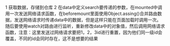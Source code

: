 1 获取数据，存储到仓库
2 在data中定义search要传递的参数，在mounted中调用一次发送网络请求函数，在beforemount里面使用Object.assing()合并路由数据，发送网络请求时传递data中的数据，但是这样只能在页面加载时调用一次。  随后要使用watch对路由进行监听，重新修改data中的对象值，然后调用网络请求函数，注意：这里发送过网络请求要把1，2，3id进行重置，因为他们同一级id会覆盖，不同的id会同时存在，这不是想要的结果
